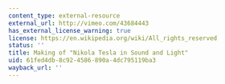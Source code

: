 ```yaml
---
content_type: external-resource
external_url: http://vimeo.com/43684443
has_external_license_warning: true
license: https://en.wikipedia.org/wiki/All_rights_reserved
status: ''
title: Making of "Nikola Tesla in Sound and Light"
uid: 61fed4db-8c92-4586-890a-4dc795119ba3
wayback_url: ''
---
```

